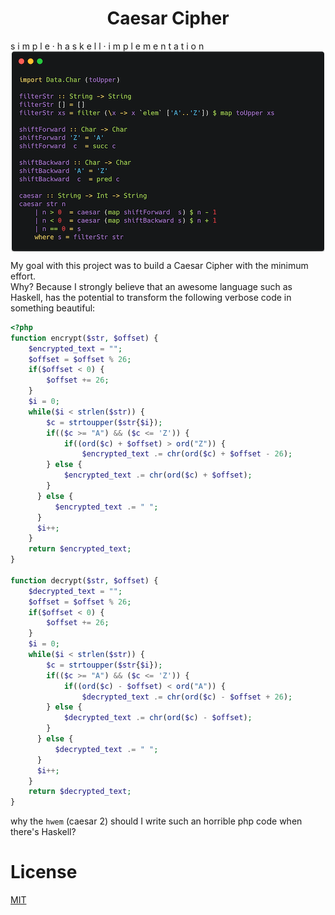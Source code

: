 <h1 align="center"> Caesar Cipher </h1>
<span align="center"> s i m p l e · h a s k e l l · i m p l e m e n t a t i o n</span>

<div align="center">
<img src="/docs/img.png" align="center">
</div>

My goal with this project was to build a Caesar Cipher with the minimum effort. <br />
Why? Because I strongly believe that an awesome language such as Haskell, has the potential to transform the following verbose code in something beautiful:

```php
<?php
function encrypt($str, $offset) {
    $encrypted_text = "";
    $offset = $offset % 26;
    if($offset < 0) {
        $offset += 26;
    }
    $i = 0;
    while($i < strlen($str)) {
        $c = strtoupper($str{$i}); 
        if(($c >= "A") && ($c <= 'Z')) {
            if((ord($c) + $offset) > ord("Z")) {
                $encrypted_text .= chr(ord($c) + $offset - 26);
        } else {
            $encrypted_text .= chr(ord($c) + $offset);
        }
      } else {
          $encrypted_text .= " ";
      }
      $i++;
    }
    return $encrypted_text;
}

function decrypt($str, $offset) {
    $decrypted_text = "";
    $offset = $offset % 26;
    if($offset < 0) {
        $offset += 26;
    }
    $i = 0;
    while($i < strlen($str)) {
        $c = strtoupper($str{$i}); 
        if(($c >= "A") && ($c <= 'Z')) {
            if((ord($c) - $offset) < ord("A")) {
                $decrypted_text .= chr(ord($c) - $offset + 26);
        } else {
            $decrypted_text .= chr(ord($c) - $offset);
        }
      } else {
          $decrypted_text .= " ";
      }
      $i++;
    }
    return $decrypted_text;
}
```

why the `hwem` (caesar 2) should I write such an horrible php code when there's Haskell?

# License
[MIT](/LICENSE.md)